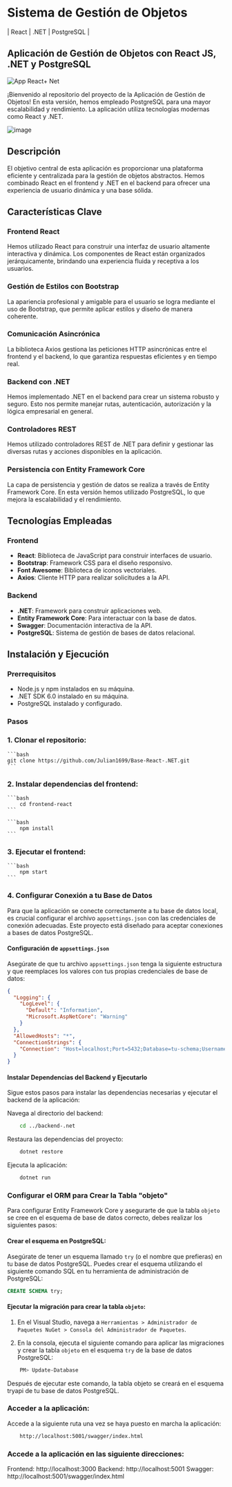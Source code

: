 # Sistema de Gestión de Objetos 
| React | .NET | PostgreSQL |

## Aplicación de Gestión de Objetos con React JS, .NET y PostgreSQL

![App React+ Net](https://github.com/Julian1699/Base-React-.NET/assets/114323630/0cb18341-f76b-47a5-9130-5456acaa5ba0)

¡Bienvenido al repositorio del proyecto de la Aplicación de Gestión de Objetos! En esta versión, hemos empleado PostgreSQL para una mayor escalabilidad y rendimiento. La aplicación utiliza tecnologías modernas como React y .NET.

![image](https://github.com/Julian1699/Base-React-.NET/assets/114323630/8a02ad63-58ed-4f9e-b9c2-145deb9b46c9)

## Descripción

El objetivo central de esta aplicación es proporcionar una plataforma eficiente y centralizada para la gestión de objetos abstractos. Hemos combinado React en el frontend y .NET en el backend para ofrecer una experiencia de usuario dinámica y una base sólida.

## Características Clave

### Frontend React
Hemos utilizado React para construir una interfaz de usuario altamente interactiva y dinámica. Los componentes de React están organizados jerárquicamente, brindando una experiencia fluida y receptiva a los usuarios.

### Gestión de Estilos con Bootstrap
La apariencia profesional y amigable para el usuario se logra mediante el uso de Bootstrap, que permite aplicar estilos y diseño de manera coherente.

### Comunicación Asincrónica
La biblioteca Axios gestiona las peticiones HTTP asincrónicas entre el frontend y el backend, lo que garantiza respuestas eficientes y en tiempo real.

### Backend con .NET
Hemos implementado .NET en el backend para crear un sistema robusto y seguro. Esto nos permite manejar rutas, autenticación, autorización y la lógica empresarial en general.

### Controladores REST
Hemos utilizado controladores REST de .NET para definir y gestionar las diversas rutas y acciones disponibles en la aplicación.

### Persistencia con Entity Framework Core
La capa de persistencia y gestión de datos se realiza a través de Entity Framework Core. En esta versión hemos utilizado PostgreSQL, lo que mejora la escalabilidad y el rendimiento.

## Tecnologías Empleadas

### Frontend
- **React**: Biblioteca de JavaScript para construir interfaces de usuario.
- **Bootstrap**: Framework CSS para el diseño responsivo.
- **Font Awesome**: Biblioteca de iconos vectoriales.
- **Axios**: Cliente HTTP para realizar solicitudes a la API.

### Backend
- **.NET**: Framework para construir aplicaciones web.
- **Entity Framework Core**: Para interactuar con la base de datos.
- **Swagger**: Documentación interactiva de la API.
- **PostgreSQL**: Sistema de gestión de bases de datos relacional.

## Instalación y Ejecución

### Prerrequisitos
- Node.js y npm instalados en su máquina.
- .NET SDK 6.0 instalado en su máquina.
- PostgreSQL instalado y configurado.

### Pasos

### 1. Clonar el repositorio:
    ```bash
    git clone https://github.com/Julian1699/Base-React-.NET.git
    ```

### 2. Instalar dependencias del frontend:

    ```bash
        cd frontend-react
    ```

    ```bash
        npm install
    ```

### 3. Ejecutar el frontend:

    ```bash
        npm start
    ```

### 4. Configurar Conexión a tu Base de Datos

Para que la aplicación se conecte correctamente a tu base de datos local, es crucial configurar el archivo `appsettings.json` con las credenciales de conexión adecuadas. Este proyecto está diseñado para aceptar conexiones a bases de datos PostgreSQL.

#### Configuración de `appsettings.json`

Asegúrate de que tu archivo `appsettings.json` tenga la siguiente estructura y que reemplaces los valores con tus propias credenciales de base de datos:

```json
{
  "Logging": {
    "LogLevel": {
      "Default": "Information",
      "Microsoft.AspNetCore": "Warning"
    }
  },
  "AllowedHosts": "*",
  "ConnectionStrings": {
    "Connection": "Host=localhost;Port=5432;Database=tu-schema;Username=tu-usuario;Password=tu-contraseña;"
  }
}
```

#### Instalar Dependencias del Backend y Ejecutarlo

Sigue estos pasos para instalar las dependencias necesarias y ejecutar el backend de la aplicación:

Navega al directorio del backend:

```bash
    cd ../backend-.net
```

Restaura las dependencias del proyecto:

```bash
    dotnet restore
```

Ejecuta la aplicación:

```bash
    dotnet run
```

### Configurar el ORM para Crear la Tabla "objeto"

Para configurar Entity Framework Core y asegurarte de que la tabla `objeto` se cree en el esquema de base de datos correcto, debes realizar los siguientes pasos:

#### Crear el esquema en PostgreSQL:

Asegúrate de tener un esquema llamado `try` (o el nombre que prefieras) en tu base de datos PostgreSQL. Puedes crear el esquema utilizando el siguiente comando SQL en tu herramienta de administración de PostgreSQL:

```sql
CREATE SCHEMA try;
```

#### Ejecutar la migración para crear la tabla `objeto`:

1. En el Visual Studio, navega a `Herramientas > Administrador de Paquetes NuGet > Consola del Administrador de Paquetes`.

2. En la consola, ejecuta el siguiente comando para aplicar las migraciones y crear la tabla `objeto` en el esquema `try` de la base de datos PostgreSQL:

```bash
    PM> Update-Database
```

Después de ejecutar este comando, la tabla objeto se creará en el esquema tryapi de tu base de datos PostgreSQL.

### Acceder a la aplicación:

Accede a la siguiente ruta una vez se haya puesto en marcha la aplicación:

```bash
    http://localhost:5001/swagger/index.html
```

### Accede a la aplicación en las siguiente direcciones: 

Frontend: http://localhost:3000
Backend: http://localhost:5001
Swagger: http://localhost:5001/swagger/index.html
